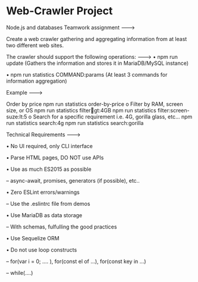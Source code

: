 # Web-Crawler Project

Node.js and databases Teamwork assignment --->

Create a web crawler gathering and aggregating information from at least two different web sites.

The crawler should support the following operations: --->
•	npm run update (Gathers the information and stores it in MariaDB/MySQL instance)

•	npm run statistics COMMAND:params (At least 3 commands for information aggregation) 


Example --->

Order by price
npm run statistics order-by-price 
o	Filter by RAM, screen size, or OS
npm run statistics filter:ram:gt:4GB
npm run statistics filter:screen-suze:lt:5
o	Search for a specific requirement
i.e. 4G, gorilla glass, etc...
npm run statistics search:4g
npm run statistics search:gorilla


Technical Requirements --->

•	No UI required, only CLI interface

•	Parse HTML pages, DO NOT use APIs

•	Use as much ES2015 as possible

–	async-await, promises, generators (if possible), etc..

•	Zero ESLint errors/warnings

–	Use the .eslintrc file from demos

•	Use MariaDB as data storage

–	With schemas, fulfulling the good practices

•	Use Sequelize ORM

•	Do not use loop constructs

–	for(var i = 0; …. ), for(const el of …), for(const key in …)

–	while(….)


